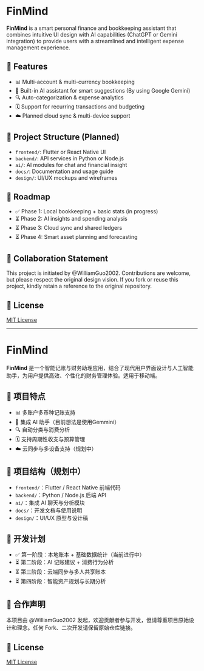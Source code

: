# FinMind

**FinMind** is a smart personal finance and bookkeeping assistant that combines intuitive UI design with AI capabilities (ChatGPT or Gemini integration) to provide users with a streamlined and intelligent expense management experience.

## 🌟 Features

- 📊 Multi-account & multi-currency bookkeeping
- 🧠 Built-in AI assistant for smart suggestions (By using Google Gemini)
- 🔍 Auto-categorization & expense analytics
- 🗓️ Support for recurring transactions and budgeting
- ☁️ Planned cloud sync & multi-device support

## 📁 Project Structure (Planned)

- `frontend/`: Flutter or React Native UI
- `backend/`: API services in Python or Node.js
- `ai/`: AI modules for chat and financial insight
- `docs/`: Documentation and usage guide
- `design/`: UI/UX mockups and wireframes

## 🚀 Roadmap

- ✅ Phase 1: Local bookkeeping + basic stats (in progress)
- ⏳ Phase 2: AI insights and spending analysis
- ⏳ Phase 3: Cloud sync and shared ledgers
- ⏳ Phase 4: Smart asset planning and forecasting

## 🤝 Collaboration Statement

This project is initiated by @WilliamGuo2002. Contributions are welcome, but please respect the original design vision. If you fork or reuse this project, kindly retain a reference to the original repository.

## 📄 License

[MIT License](LICENSE)

-------------------------------
# FinMind

**FinMind** 是一个智能记账与财务助理应用，结合了现代用户界面设计与人工智能助手，为用户提供高效、个性化的财务管理体验。适用于移动端。

## 🌟 项目特点

- 📊 多账户多币种记账支持
- 🧠 集成 AI 助手（目前想法是使用Gemmini）
- 🔍 自动分类与消费分析
- 🗓️ 支持周期性收支与预算管理
- ☁️ 云同步与多设备支持（规划中）

## 📁 项目结构（规划中）

- `frontend/`：Flutter / React Native 前端代码
- `backend/`：Python / Node.js 后端 API
- `ai/`：集成 AI 聊天与分析模块
- `docs/`：开发文档与使用说明
- `design/`：UI/UX 原型与设计稿

## 🚀 开发计划

- ✅ 第一阶段：本地账本 + 基础数据统计（当前进行中）
- ⏳ 第二阶段：AI 记账建议 + 消费行为分析
- ⏳ 第三阶段：云端同步与多人共享账本
- ⏳ 第四阶段：智能资产规划与长期分析

## 🤝 合作声明

本项目由 @WilliamGuo2002 发起，欢迎贡献者参与开发，但请尊重项目原始设计和理念。任何 Fork、二次开发请保留原始仓库链接。

## 📄 License

[MIT License](LICENSE)

